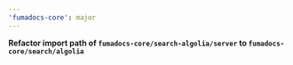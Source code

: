 ```yaml
---
'fumadocs-core': major
---
```


**Refactor import path of `fumadocs-core/search-algolia/server` to `fumadocs-core/search/algolia`**
